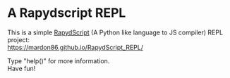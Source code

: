# A Rapydscript REPL

This is a simple [RapydScript](https://github.com/atsepkov/RapydScript) (A Python like language to JS compiler) REPL project:<br/>
https://mardon86.github.io/RapydScript_REPL/

Type "help()" for more information.<br/>
Have fun!
